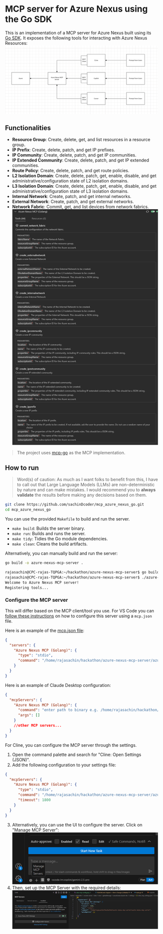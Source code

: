 # MCP server for Azure Nexus using the Go SDK

This is an implementation of a MCP server for Azure Nexus built using its [Go SDK](github.com/Azure/azure-sdk-for-go/sdk/resourcemanager/managednetworkfabric/armmanagednetworkfabric). It exposes the following tools for interacting with Azure Nexus Resources:
![alt text](images/design.png)

## Functionalities
- **Resource Group**: Create, delete, get, and list resources in a resource group.
- **IP Prefix**: Create, delete, patch, and get IP prefixes.
- **IP Community**: Create, delete, patch, and get IP communities.
- **IP Extended Community**: Create, delete, patch, and get IP extended communities.
- **Route Policy**: Create, delete, patch, and get route policies.
- **L2 Isolation Domain**: Create, delete, patch, get, enable, disable, and get administrative/configuration state of L2 isolation domains.
- **L3 Isolation Domain**: Create, delete, patch, get, enable, disable, and get administrative/configuration state of L3 isolation domains.
- **Internal Network**: Create, patch, and get internal networks.
- **External Network**: Create, patch, and get external networks.
- **Network Fabric**: Commit, get, and list devices from network fabrics.
![alt text](images/image.png)

> The project uses [mcp-go](https://github.com/mark3labs/mcp-go) as the MCP implementation.

## How to run

> Word(s) of caution: As much as I want folks to benefit from this, I have to call out that Large Language Models (LLMs) are non-deterministic by nature and can make mistakes. I would recommend you to **always validate** the results before making any decisions based on them.

```bash
git clone https://github.com/sachinDcoder/mcp_azure_nexus_go.git
cd mcp_azure_nexus_go
```

You can use the provided `Makefile` to build and run the server.
- `make build`: Builds the server binary.
- `make run`: Builds and runs the server.
- `make tidy`: Tidies the Go module dependencies.
- `make clean`: Cleans the build artifacts.

Alternatively, you can manually build and run the server:
```bash
go build -o azure-nexus-mcp-server .
```

```bash
rajasachin@CPC-rajas-TQPGA:~/hackathon/azure-nexus-mcp-server$ go build -o azure-nexus-mcp-server .
rajasachin@CPC-rajas-TQPGA:~/hackathon/azure-nexus-mcp-server$ ./azure-nexus-mcp-server
Welcome to Azure Nexus MCP server!
Registering tools...

```

### Configure the MCP server

This will differ based on the MCP client/tool you use. For VS Code you can [follow these instructions](https://code.visualstudio.com/docs/copilot/chat/mcp-servers#_add-an-mcp-server) on how to configure this server using a `mcp.json` file.

Here is an example of the [mcp.json file](mcp.json):

```json
{
  "servers": {
    "Azure Nexus MCP (Golang)": {
      "type": "stdio",
      "command": "/home/rajasachin/hackathon/azure-nexus-mcp-server/azure-nexus-mcp-server",
    }
  }
}
```

Here is an example of Claude Desktop configuration:

```json
{
  "mcpServers": {
    "Azure Nexus MCP (Golang)": {
      "command": "enter path to binary e.g. /home/rajasachin/hackathon/azure-nexus-mcp-server/azure-nexus-mcp-server",
      "args": []
    }
    //other MCP servers...
  }
}
```

For Cline, you can configure the MCP server through the settings.
1. Open the command palette and search for "Cline: Open Settings (JSON)".
2. Add the following configuration to your settings file:
```json
{
  "mcpServers": {
    "Azure Nexus MCP (Golang)": {
      "type": "stdio",
      "command": "/home/rajasachin/hackathon/azure-nexus-mcp-server/azure-nexus-mcp-server",
      "timeout": 1800
    }
  }
}
```
3. Alternatively, you can use the UI to configure the server. Click on "Manage MCP Server":
![alt text](images/cline-mcp-config.png)
4. Then, set up the MCP Server with the required details:
![alt text](images/cline-mcp-config-setup.png)
